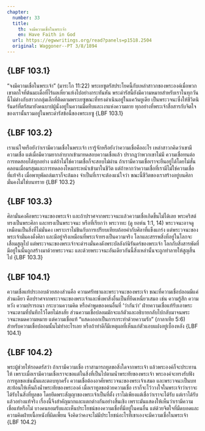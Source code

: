 ```yaml
---
chapter:
  number: 33
  title:
    th: จงมีความเชื่อในพระเจ้า
    en: Have Faith in God
  url: https://egwwritings.org/read?panels=p1518.2504
  original: Waggoner--PT 3/8/1894
---
```


## {LBF 103.1}

“จงมีความเชื่อในพระเจ้า” (มาระโก 11:22) พระเยซูตรัสประโยคนี้กับเหล่าสาวกของพระองค์เมื่อพวกเขาตกใจที่ต้นมะเดื่อที่ไร้ผลเหี่ยวแห้งไปอย่างกระทันหัน พระดำรัสนี้ยังมีความหมายสำหรับเราในทุกวันนี้ไม่ต่างกับสาวกกลุ่มเล็กที่ติดตามพระเยซูขณะที่ทรงดำเนินอยู่ในแคว้นยูเดีย เป็นพระวจนะซึ่งให้ชีวิตนิรันดร์ที่ตรัสมายังคนบาปผู้นั่งอยู่ในความมืดทึบและเงาแห่งความตาย ทุกอย่างที่พระเจ้าสื่อสารกับจิตใจของเรานั้นรวมอยู่ในพระดำรัสข้อนี้ของพระเยซู {LBF 103.1}

## {LBF 103.2}

เราแน่ใจหรือยังว่าเรามีความเชื่อในพระเจ้า เรารู้จักหรือยังว่าความเชื่อคืออะไร เหล่าสาวกคิดว่าเขามีความเชื่อ แต่เมื่อมีความยากลำบากเข้ามาทดสอบความเชื่อแล้ว ปรากฏว่าพวกเขาไม่มี ความเชื่อทนต่อการทดสอบได้ทุกอย่าง แต่ถ้าไม่ใช่ความเชื่อก็จะสอบไม่ผ่าน ถ้าเรามีความเชื่อเราจะยืนอยู่ได้โดยไม่สั่นคลอนเมื่อมรสุมและการทดลองโหมกระหน่ำเข้ามาในชีวิต แต่ถ้าหากว่าความเชื่อที่เรามีไม่ใช่ความเชื่อที่แท้จริง เมื่อพายุพัดถล่มเราก็จะล้มลง จำเป็นที่เราจะต้องแน่ใจว่า ขณะนี้ชีวิตของเราสร้างอยู่บนศิลามั่นคงไม่ใช่บนทราย {LBF 103.2}

## {LBF 103.3}

ศิลามั่นคงคือพระวจนะของพระเจ้า และถ้าปราศจากพระวจนะแล้วความเชื่อเกิดขึ้นไม่ได้เลย พระคริสต์ทรงเป็นพระศิลา และทรงเป็นพระวจนะ หรือที่เรียกว่า พระวาทะ (ดู ยอห์น 1:1, 14) พระวจนะอาจดูเหมือนเป็นสิ่งที่ไม่มั่นคง เพราะเราไม่ชินกับการเปรียบเทียบถ้อยคำกับศิลาที่แข็งแกร่ง แต่พระวจนะของพระเจ้ามั่นคงดั่งศิลา และมีอยู่จริงเหมือนที่พระเจ้าทรงเป็นความจริง โลกและสรรพสิ่งที่อยู่ในโลกจะเสื่อมสูญไป แต่พระวจนะของพระเจ้าจะดำรงมั่นคงดังพระบัลลังก์นิรันดร์ของพระเจ้า โลกกับสิ่งสารพัดที่มีอยู่ในนั้นถูกสร้างมาด้วยพระวจนะ และด้วยพระวจนะอันเดียวกันนี้สิ่งเหล่านั้นจะถูกทำลายให้สูญสิ้นไป {LBF 103.3}

## {LBF 104.1}

ความเชื่อแท้ประกอบด้วยสองส่วนคือ ความศรัทธาและพระวจนะของพระเจ้า ขณะที่ความเชื่อปลอมมีแค่ส่วนเดียว คือปราศจากพระวจนะของพระเจ้าและพึ่งพาสิ่งอื่นเป็นที่ยึดเหนี่ยวเสมอ เช่น ความรู้สึก ความหวัง ความปรารถนา กระบวนความคิด หรือคำพูดของคนอื่นที่ ‘ว่ากันว่า’ ฝ่ายความเชื่อแท้รับเอาพระวจนะตามที่บันทึกไว้โดยไม่สงสัย ส่วนความเชื่อปลอมมักจะแก้ตัวและอธิบายกลับไปกลับมาจนพระวจนะหมดความหมาย แต่ความเชื่อแท้ “แสดงออกเป็นการกระทำด้วยความรัก” (กาลาเทีย 5:6) สำหรับความเชื่อปลอมนั้นไม่ทำอะไรเลย หรือถ้าทำดีก็มีเหตุผลที่เห็นแก่ตัวแอบแฝงอยู่เบื้องหลัง {LBF 104.1}

## {LBF 104.2}

พระผู้ช่วยให้รอดตรัสว่า ถ้าเรามีความเชื่อ เราสามารถทูลขอสิ่งใดจากพระเจ้า แล้วพระองค์ก็จะประทานให้ เพราะเมื่อเรามีความเชื่อเราจะขอแต่ในสิ่งที่เป็นไปตามน้ำพระทัยของพระเจ้า พระองค์จะทรงรับฟังการทูลขอเช่นนั้นและตอบทุกครั้ง ความเชื่อต้องอาศัยพระวจนะของพระเจ้าเสมอ และพระวจนะเป็นบทสะท้อนให้เห็นถึงน้ำพระทัยของพระองค์ เมื่อเราทูลขอด้วยความเชื่อ เราก็จะไว้วางใจในพระเจ้าว่าเราจะได้รับในสิ่งที่ทูลขอ โดยยึดพระสัญญาของพระเจ้าเป็นที่ตั้ง เราไม่เพียงแต่เชื่อว่าเราจะได้รับ แต่เราได้รับแล้วอย่างแท้จริง เรื่องนี้จึงสำคัญมากและแตกต่างกันอย่างสิ้นเชิง เพราะมันแสดงให้เห็นว่าเรามีความเชื่อแท้หรือไม่ บางคนยอมรับและเห็นประโยชน์ของความเชื่อที่มีอยู่ในคนอื่น แต่ด้วยจิตใจที่มืดบอดและความคิดฝ่ายเนื้อหนังที่ผิดเพี้ยน จึงคิดว่าคงจะไม่มีประโยชน์อะไรที่เขาเองจะมีความเชื่อในพระเจ้า {LBF 104.2}
